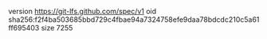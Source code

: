 version https://git-lfs.github.com/spec/v1
oid sha256:f2f4ba503685bbd729c4fbae94a7324758efe9daa78bdcdc210c5a61ff695403
size 7255
